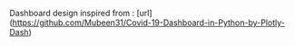 Dashboard design inspired from : [url] (https://github.com/Mubeen31/Covid-19-Dashboard-in-Python-by-Plotly-Dash)
